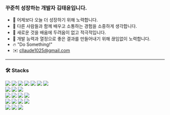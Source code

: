 ### 꾸준히 성장하는 개발자 김태윤입니다.
- 💪 어제보다 오늘 더 성장하기 위해 노력합니다.
- 👬 다른 사람들과 함께 배우고 소통하는 경험을 소중하게 생각합니다.
- 🙌 새로운 것을 배움에 두려움이 없고 적극적입니다.
- 🏃 개발 능력과 열정으로 좋은 결과를 만들어내기 위해 끊임없이 노력합니다.
- 🔥 "Do Something!"
- ✉️ cllaude1025@gmail.com
***

### 🛠 Stacks 
<p>
<img src="https://img.shields.io/badge/html5-E34F26?style=flat-square&logo=html5&logoColor=white" />
<img src="https://img.shields.io/badge/css3-1572B6?style=flat-square&logo=css3&logoColor=white" />  
<img src="https://img.shields.io/badge/javascript-F7DF1E?style=flat-square&logo=javascript&logoColor=white" />    
<img src="https://img.shields.io/badge/React-61DAFB?style=flat-square&logo=React&logoColor=white"/>
<img src="https://img.shields.io/badge/typescript-3178C6?style=flat-square&logo=typescript&logoColor=white" />
<img src="https://img.shields.io/badge/Next.js-000000?style=flat-square&logo=Next.js&logoColor=white" />   
<img src="https://img.shields.io/badge/Vite-646CFF?style=flat-square&logo=Vite&logoColor=white"/>
<br>
<img src="https://img.shields.io/badge/styledComponents-DB7093?style=flat-square&logo=styledcomponents&logoColor=white"/>
<img src="https://img.shields.io/badge/tailwindcss-06B6D4?style=flat-square&logo=tailwindcss&logoColor=white"/>
<img src="https://img.shields.io/badge/materialUI-007FFF?style=flat-square&logo=mui&logoColor=white"/>
<br>
<img src="https://img.shields.io/badge/ReactQuery-FF4154?style=flat-square&logo=reactquery&logoColor=white"/>
<img src="https://img.shields.io/badge/ReactHookForm-EC5990?style=flat-square&logo=reacthookform&logoColor=white"/>
<img src="https://img.shields.io/badge/Redux-764ABC?style=flat-square&logo=redux&logoColor=white"/>
<img src="https://img.shields.io/badge/Recoil-3578E5?style=flat-square&logo=Recoil&logoColor=white"/>
<br>
<img src="https://img.shields.io/badge/Figma-F24E1E?style=flat-square&logo=figma&logoColor=white"/>
<img src="https://img.shields.io/badge/Slack-4A154B?style=flat-square&logo=slack&logoColor=white"/>
<img src="https://img.shields.io/badge/Notion-000000?style=flat-square&logo=notion&logoColor=white"/>
<img src="https://img.shields.io/badge/VisualStudioCode-007ACC?style=flat-square&logo=visualstudiocodel&logoColor=white"/>
<br>
<img src="https://img.shields.io/badge/Node.js-339933?style=flat-square&logo=Node.js&logoColor=white"/>
<img src="https://img.shields.io/badge/Express-000000?style=flat-square&logo=express&logoColor=white"/>
<img src="https://img.shields.io/badge/MongoDB-47A248?style=flat-square&logo=mongodb&logoColor=white"/>  
</p>
